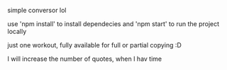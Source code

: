 simple conversor lol 

use 'npm install' to install dependecies and 'npm start' to run the project locally

just one workout, fully available for full or partial copying :D

I will increase the number of quotes, when I hav time 
